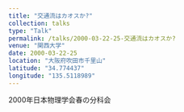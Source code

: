 ```yaml
---
title: "交通流はカオスか?"
collection: talks
type: "Talk"
permalink: /talks/2000-03-22-25-交通流はカオスか?
venue: "関西大学"
date: 2000-03-22-25
location: "大阪府吹田市千里山"
latitude: "34.774437"
longitude: "135.5118989"
---
```


2000年日本物理学会春の分科会
